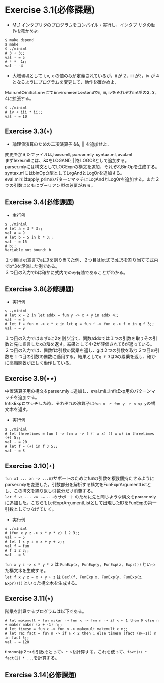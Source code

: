# Exercise 3.1(必修課題)
* ML1 インタプリタのプログラムをコンパイル・実行し，インタプ
リタの動作を確かめよ.   

```
$ make depend
$ make
$ ./miniml
# 3 + 3;;
val - = 6
# 4 * -1;;
val - -4
```

* 大域環境として i, v, x の値のみが定義されているが，ii が 2，iii が3，iv が 4 となるようにプログラムを変更して，動作を確かめよ.  

Main.mlのinitial_envにてEnvironment.extendでii, iii, ivをそれぞれInt型の2, 3, 4に拡張する。  
 
```
$ ./miniml
# iv + iii * ii;;
val - = 10
```


## Exercise 3.3(⋆)
* 論理値演算のための二項演算子 &&, || を追加せよ．

変更を加えたファイルは,lexer.mll, parser.mly, syntax.ml, eval.ml   
まずlexer.mllには、&&をLOGAND, ||をLOGORとして追加する。  
parser.mlyには構文としてLOGExprの構文を追加、それぞれBinOpを生成する。  
syntax.mlにはbinOpの型としてLogAndとLogOrを追加する。  
eval.mlではapply_primのパターンマッチにLogAndとLogOrを追加する。また２つの引数はともにブーリアン型の必要がある。  


## Exercise 3.4(必修課題)
* 実行例  

```
$ ./miniml
# let a = 3 * 3;;
val a = 9
# let b = 5 in b * 3;;
val - = 15
# b;;
Variable not bound: b
```
１つ目はlet宣言でaに9を割り当てた例、２つ目はlet式でbに5を割り当てて式内でb*3を評価した例である。  
３つ目の入力でbは確かに式内でのみ有効であることがわかる。
## Exercise 3.8(必修課題)
* 実行例

```
$ ./miniml
# let x = 2 in let addx = fun y -> x + y in addx 4;;
val - = 6
# let f = fun x -> x * x in let g = fun f -> fun x -> f x in g f 3;;
val - = 9
```

１つ目の入力ではまずxに2を割り当て、関数addxでは１つの引数を取りその引数と先に宣言したxの和を返す。結果として4+2が評価されて6が返っている。  
２つ目の入力では、関数fは引数の累乗を返し、gは２つの引数を取り２つ目の引数を１つ目の引数の関数に適用する。結果として`g f 3`は3の累乗を返し、確かに高階関数が正しく動作している。  
## Exercise 3.9(⋆⋆)
中置演算子用の構文をparser.mlyに追加し、eval.mlにInfixExp用のパターンマッチを追加する。  
InfixExpにマッチした時、それぞれの演算子は`fun x -> fun y -> x op y`の構文木を返す。  
- 実行例 

```
$ ./miniml
# let threetimes = fun f -> fun x -> f (f x x) (f x x) in threetimes (+) 5;;
val - = 20
# let f = (+) in f 3 5;;
val - = 8
```

## Exercise 3.10(⋆)
`fun x1 ... xn -> ...`のサポートのためにfunの引数を複数個持たせるようにparser.mlyを変更した。引数部分を解析する構文をFunExprArgumentListとし、この構文を繰り返し引数分だけ消費する。  
`let f x1 ... xn -= ...`のサポートのために先と同じような構文をparser.mlyに追加した。こちらもLetExprArgumentListとして出現したIDをFunExpの第一引数としてつなげていく。  
- 実行例

```
$ ./miniml
# (fun x y z -> x * y * z) 1 2 3;;
val - = 6
# let f x y z = x + y + z;;
val f = fun
# f 1 2 3;;
val - = 6
```

`fun x y z -> x * y * z` は `FunExp(x, FunExp(y, FunExp(z, Expr)))` といった構文木を生成する。  
`let f x y z = x + y + z` は `Decl(f, FunExp(x, FunExp(y, FunExp(z, Expr))))` といった構文木を生成する。
## Exercise 3.11(⋆)
階乗を計算するプログラムは以下である。

```
# let makemult = fun maker -> fun x -> fun n -> if x < 1 then 0 else n + maker maker (x + -1) n;;
# let timesn = fun x -> fun n -> makemult makemult x n;;
# let rec fact = fun n -> if n < 2 then 1 else timesn (fact (n+-1)) n in fact 5;;  
val - = 120
```

timesnは２つの引数をとって`x * n`を計算する。これを使って、`fact(1) * fact(2) * ...`を計算する。
## Exercise 3.14(必修課題)

